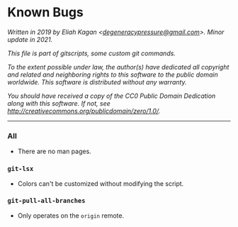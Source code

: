 # Known Bugs

*Written in 2019 by Eliah Kagan \<degeneracypressure@gmail.com\>. Minor update
in 2021.*

*This file is part of gitscripts, some custom git commands.*

*To the extent possible under law, the author(s) have dedicated all copyright
and related and neighboring rights to this software to the public domain
worldwide. This software is distributed without any warranty.*

*You should have received a copy of the CC0 Public Domain Dedication along with
this software. If not, see
<http://creativecommons.org/publicdomain/zero/1.0/>.*

---

### All

- There are no man pages.

### `git-lsx`

- Colors can't be customized without modifying the script.

### `git-pull-all-branches`

- Only operates on the `origin` remote.
